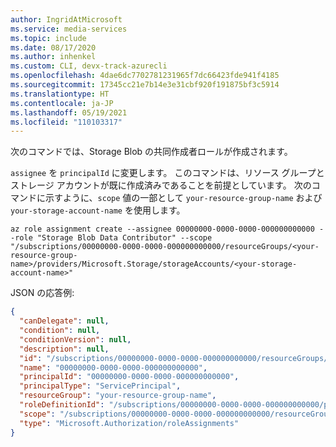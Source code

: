 ```yaml
---
author: IngridAtMicrosoft
ms.service: media-services
ms.topic: include
ms.date: 08/17/2020
ms.author: inhenkel
ms.custom: CLI, devx-track-azurecli
ms.openlocfilehash: 4dae6dc7702781231965f7dc66423fde941f4185
ms.sourcegitcommit: 17345cc21e7b14e3e31cbf920f191875bf3c5914
ms.translationtype: HT
ms.contentlocale: ja-JP
ms.lasthandoff: 05/19/2021
ms.locfileid: "110103317"
---
```

<!-- ### Create a Storage Blob Contributor role -->

次のコマンドでは、Storage Blob の共同作成者ロールが作成されます。 

`assignee` を `principalId` に変更します。 このコマンドは、リソース グループとストレージ アカウントが既に作成済みであることを前提としています。  次のコマンドに示すように、`scope` 値の一部として `your-resource-group-name` および `your-storage-account-name` を使用します。

```azurecli-interactive
az role assignment create --assignee 00000000-0000-0000-000000000000 --role "Storage Blob Data Contributor" --scope "/subscriptions/00000000-0000-0000-000000000000/resourceGroups/<your-resource-group-name>/providers/Microsoft.Storage/storageAccounts/<your-storage-account-name>"
```

JSON の応答例:

```json
{
  "canDelegate": null,
  "condition": null,
  "conditionVersion": null,
  "description": null,
  "id": "/subscriptions/00000000-0000-0000-000000000000/resourceGroups/your-resource-group-name/providers/Microsoft.Storage/storageAccounts/your-storage-account-name/providers/Microsoft.Authorization/roleAssignments/00000000-0000-0000-000000000000",
  "name": "00000000-0000-0000-000000000000",
  "principalId": "00000000-0000-0000-000000000000",
  "principalType": "ServicePrincipal",
  "resourceGroup": "your-resource-group-name",
  "roleDefinitionId": "/subscriptions/00000000-0000-0000-000000000000/providers/Microsoft.Authorization/roleDefinitions/00000000-0000-0000-000000000000",
  "scope": "/subscriptions/00000000-0000-0000-000000000000/resourceGroups/your-resource-group-name/providers/Microsoft.Storage/storageAccounts/your-storage-account-name",
  "type": "Microsoft.Authorization/roleAssignments"
}

```
